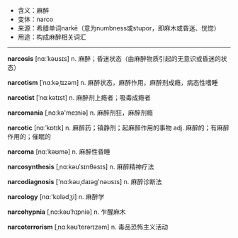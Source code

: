 - <span class="definition">含义：麻醉</span>
- <span class="definition">变体：narco</span>
- <span class="definition">来源：希腊单词narkē（意为numbness或stupor，即麻木或昏迷、恍惚）</span>
- <span class="definition">用途：构成麻醉相关词汇</span>


---


<span class="vocabulary">**narcosis**</span> [nɑːˈkəʊsɪs] n. 麻醉；昏迷状态（由麻醉物质引起的无意识或昏迷的状态）

<span class="vocabulary">**narcotism**</span> [ˈnɑːkəˌtɪzəm] n. 麻醉状态，麻醉作用，麻醉剂成瘾，病态性嗜睡

<span class="vocabulary">**narcotist**</span> [ˈnɑːkətɪst] n. 麻醉剂上瘾者；吸毒成瘾者  

<span class="vocabulary">**narcomania**</span> [ˌnɑːkə'meɪniə] n. 麻醉剂狂，麻醉剂瘾

<span class="vocabulary">**narcotic**</span> [nɑːˈkɒtɪk] n. 麻醉药；镇静剂；起麻醉作用的事物 adj. 麻醉的；有麻醉作用的；催眠的

<span class="vocabulary">**narcoma**</span> [nɑːˈkəʊmə] n. 麻醉性昏睡

<span class="vocabulary">**narcosynthesis**</span> [ˌnɑːkəʊˈsɪnθəsɪs] n. 麻醉精神疗法

<span class="vocabulary">**narcodiagnosis**</span> ['nɑ:kəʊˌdaɪәg'nəʊsɪs] n. 麻醉诊断法

<span class="vocabulary">**narcology**</span> [nɑ:'kɒlәdʒi] n. 麻醉学

<span class="vocabulary">**narcohypnia**</span> [ˌnɑ:kəʊˈhɪpniə] n. 乍醒麻木

<span class="vocabulary">**narcoterrorism**</span> [ˌnɑːkəʊˈterərɪzəm] n. 毒品恐怖主义活动
